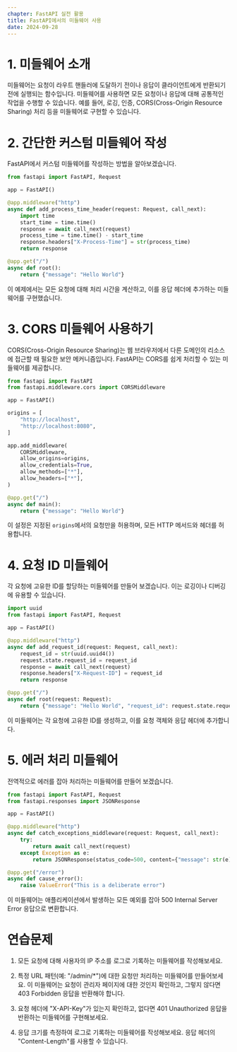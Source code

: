 ```yaml
---
chapter: FastAPI 실전 활용
title: FastAPI에서의 미들웨어 사용
date: 2024-09-28
---
```


# 1. 미들웨어 소개

미들웨어는 요청이 라우트 핸들러에 도달하기 전이나 응답이 클라이언트에게 반환되기 전에 실행되는 함수입니다. 미들웨어를 사용하면 모든 요청이나 응답에 대해 공통적인 작업을 수행할 수 있습니다. 예를 들어, 로깅, 인증, CORS(Cross-Origin Resource Sharing) 처리 등을 미들웨어로 구현할 수 있습니다.

# 2. 간단한 커스텀 미들웨어 작성

FastAPI에서 커스텀 미들웨어를 작성하는 방법을 알아보겠습니다.

```python
from fastapi import FastAPI, Request

app = FastAPI()

@app.middleware("http")
async def add_process_time_header(request: Request, call_next):
    import time
    start_time = time.time()
    response = await call_next(request)
    process_time = time.time() - start_time
    response.headers["X-Process-Time"] = str(process_time)
    return response

@app.get("/")
async def root():
    return {"message": "Hello World"}
```

이 예제에서는 모든 요청에 대해 처리 시간을 계산하고, 이를 응답 헤더에 추가하는 미들웨어를 구현했습니다.

# 3. CORS 미들웨어 사용하기

CORS(Cross-Origin Resource Sharing)는 웹 브라우저에서 다른 도메인의 리소스에 접근할 때 필요한 보안 메커니즘입니다. FastAPI는 CORS를 쉽게 처리할 수 있는 미들웨어를 제공합니다.

```python
from fastapi import FastAPI
from fastapi.middleware.cors import CORSMiddleware

app = FastAPI()

origins = [
    "http://localhost",
    "http://localhost:8080",
]

app.add_middleware(
    CORSMiddleware,
    allow_origins=origins,
    allow_credentials=True,
    allow_methods=["*"],
    allow_headers=["*"],
)

@app.get("/")
async def main():
    return {"message": "Hello World"}
```

이 설정은 지정된 `origins`에서의 요청만을 허용하며, 모든 HTTP 메서드와 헤더를 허용합니다.

# 4. 요청 ID 미들웨어

각 요청에 고유한 ID를 할당하는 미들웨어를 만들어 보겠습니다. 이는 로깅이나 디버깅에 유용할 수 있습니다.

```python
import uuid
from fastapi import FastAPI, Request

app = FastAPI()

@app.middleware("http")
async def add_request_id(request: Request, call_next):
    request_id = str(uuid.uuid4())
    request.state.request_id = request_id
    response = await call_next(request)
    response.headers["X-Request-ID"] = request_id
    return response

@app.get("/")
async def root(request: Request):
    return {"message": "Hello World", "request_id": request.state.request_id}
```

이 미들웨어는 각 요청에 고유한 ID를 생성하고, 이를 요청 객체와 응답 헤더에 추가합니다.

# 5. 에러 처리 미들웨어

전역적으로 에러를 잡아 처리하는 미들웨어를 만들어 보겠습니다.

```python
from fastapi import FastAPI, Request
from fastapi.responses import JSONResponse

app = FastAPI()

@app.middleware("http")
async def catch_exceptions_middleware(request: Request, call_next):
    try:
        return await call_next(request)
    except Exception as e:
        return JSONResponse(status_code=500, content={"message": str(e)})

@app.get("/error")
async def cause_error():
    raise ValueError("This is a deliberate error")
```

이 미들웨어는 애플리케이션에서 발생하는 모든 예외를 잡아 500 Internal Server Error 응답으로 변환합니다.

# 연습문제

1. 모든 요청에 대해 사용자의 IP 주소를 로그로 기록하는 미들웨어를 작성해보세요.

2. 특정 URL 패턴(예: "/admin/\*")에 대한 요청만 처리하는 미들웨어를 만들어보세요. 이 미들웨어는 요청이 관리자 페이지에 대한 것인지 확인하고, 그렇지 않다면 403 Forbidden 응답을 반환해야 합니다.

3. 요청 헤더에 "X-API-Key"가 있는지 확인하고, 없다면 401 Unauthorized 응답을 반환하는 미들웨어를 구현해보세요.

4. 응답 크기를 측정하여 로그로 기록하는 미들웨어를 작성해보세요. 응답 헤더의 "Content-Length"를 사용할 수 있습니다.
